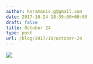 ```yaml
---
author: karamanis.g@gmail.com
date: 2017-10-24 18:39:00+00:00
draft: false
title: October 24
type: post
url: /blog/2017/10/october-24
---
```




  
   ![](/images/2017-10-24-201710october-24/IMG_2486.jpg)

  


